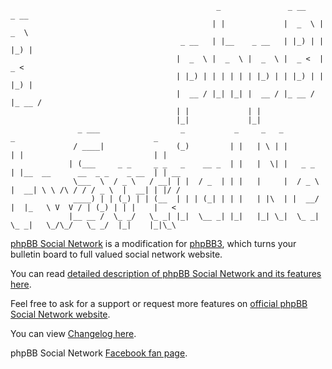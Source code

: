 										          _               _ __    _ __
										         | |             |  _  \ |  _  \
										  _ __   | |__    _ __   | |_) | | |_) |
										 |  _  \ |  _  \ |  _  \ |  _ <  |  _ <
										 | |_) | | | | | | |_) | | |_) | | |_) |
										 |  __ / |_| |_| |  __ / |_ __ / |_ __ /
										 | |             | |
										 |_|             |_|
				   _ ___                  _           _     _   _          _                               _
				  / ____|                (_)         | |   | \ | |        | |                             | |
				 | (___     _ _     _ _   _    __ _  | |   |  \| |   _ _  | |__  __      __  _ _    _ __  | | __
				  \___  \  / _ \   / __| | |  / _  | | |   |     |  / _ \ |  __| \ \ /\ / / / _ \  |  __| | |/ /
				  ____) | | (_) | | (__  | | | (_| | | |   | |\  | |  __/ |  |_   \ V  V / | (_) | | |    |   <
				 |__ __ /  \_ _/   \_ _| |_|  \__ _| |_|   |_| \_|  \_ _|  \_ _|   \_/\_/   \_ _/  |_|    |_|\_\



[phpBB Social Network](http://phpbbsocialnetwork.com) is a modification for [phpBB3](http://phpbb.com), which turns your bulletin board to full valued social network website.

You can read [detailed description of phpBB Social Network and its features here](http://phpbbsocialnetwork.com/viewtopic.php?t=32).

Feel free to ask for a support or request more features on [official phpBB Social Network website](http://phpbbsocialnetwork.com/index.php).

You can view [Changelog here](http://phpbbsocialnetwork.com/viewtopic.php?t=1023).

phpBB Social Network [Facebook fan page](http://www.facebook.com/pages/phpBB-Social-Network/180271885389370).